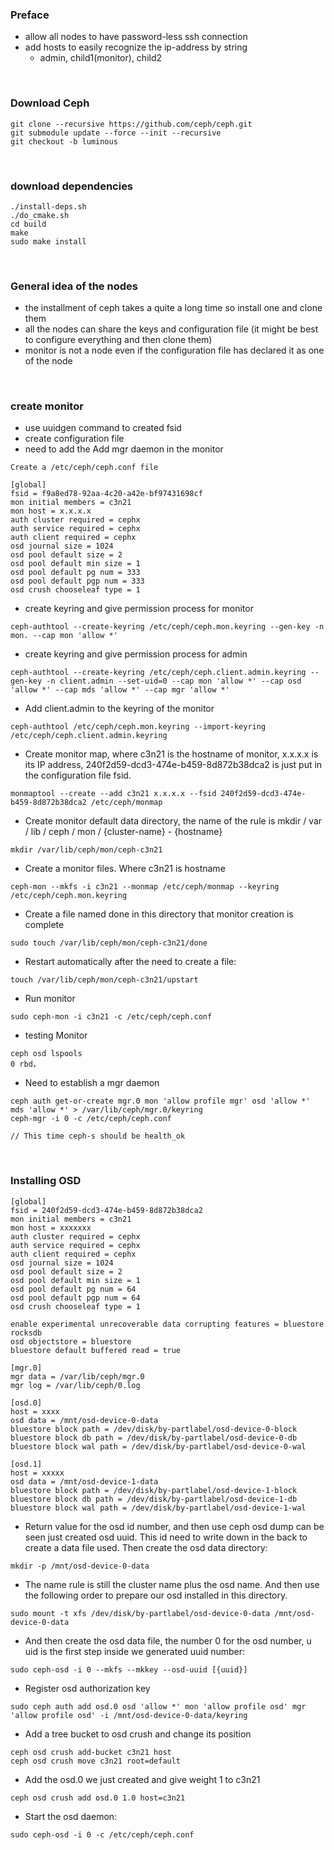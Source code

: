 ### Preface
- allow all nodes to have password-less ssh connection
- add hosts to easily recognize the ip-address by string
  - admin, child1(monitor), child2

<br>

### Download Ceph
```
git clone --recursive https://github.com/ceph/ceph.git
git submodule update --force --init --recursive
git checkout -b luminous  
```
<br>

### download dependencies
```
./install-deps.sh
./do_cmake.sh
cd build
make
sudo make install
```

<br>

### General idea of the nodes
- the installment of ceph takes a quite a long time so install one and clone them
- all the nodes can share the keys and configuration file (it might be best to configure everything and then clone them)
- monitor is not a node even if the configuration file has declared it as one of the node


<br>

### create monitor
- use uuidgen command to created fsid
- create configuration file
- need to add the Add mgr daemon in the monitor

```
Create a /etc/ceph/ceph.conf file

[global]
fsid = f9a8ed78-92aa-4c20-a42e-bf97431698cf
mon initial members = c3n21              
mon host = x.x.x.x
auth cluster required = cephx
auth service required = cephx
auth client required = cephx
osd journal size = 1024
osd pool default size = 2
osd pool default min size = 1
osd pool default pg num = 333
osd pool default pgp num = 333
osd crush chooseleaf type = 1
```

- create keyring and give permission process for monitor
```
ceph-authtool --create-keyring /etc/ceph/ceph.mon.keyring --gen-key -n mon. --cap mon 'allow *'
```

- create keyring and give permission process for admin
```
ceph-authtool --create-keyring /etc/ceph/ceph.client.admin.keyring --gen-key -n client.admin --set-uid=0 --cap mon 'allow *' --cap osd 'allow *' --cap mds 'allow *' --cap mgr 'allow *'
```

- Add client.admin to the keyring of the monitor
```
ceph-authtool /etc/ceph/ceph.mon.keyring --import-keyring /etc/ceph/ceph.client.admin.keyring
```


- Create monitor map, where c3n21 is the hostname of monitor, x.x.x.x is its IP address, 240f2d59-dcd3-474e-b459-8d872b38dca2 is just put in the configuration file fsid.
```
monmaptool --create --add c3n21 x.x.x.x --fsid 240f2d59-dcd3-474e-b459-8d872b38dca2 /etc/ceph/monmap
```

- Create monitor default data directory, the name of the rule is mkdir / var / lib / ceph / mon / {cluster-name} - {hostname}
```
mkdir /var/lib/ceph/mon/ceph-c3n21
```

- Create a monitor files. Where c3n21 is hostname
```
ceph-mon --mkfs -i c3n21 --monmap /etc/ceph/monmap --keyring /etc/ceph/ceph.mon.keyring
```
- Create a file named done in this directory that monitor creation is complete
```
sudo touch /var/lib/ceph/mon/ceph-c3n21/done
```

- Restart automatically after the need to create a file:
```
touch /var/lib/ceph/mon/ceph-c3n21/upstart
```

- Run monitor
```
sudo ceph-mon -i c3n21 -c /etc/ceph/ceph.conf
```

- testing Monitor
```
ceph osd lspools
0 rbd，
```

- Need to establish a mgr daemon

```
ceph auth get-or-create mgr.0 mon 'allow profile mgr' osd 'allow *' mds 'allow *' > /var/lib/ceph/mgr.0/keyring
ceph-mgr -i 0 -c /etc/ceph/ceph.conf

// This time ceph-s should be health_ok
```

<br>

### Installing OSD

```
[global]
fsid = 240f2d59-dcd3-474e-b459-8d872b38dca2
mon initial members = c3n21
mon host = xxxxxxx
auth cluster required = cephx
auth service required = cephx
auth client required = cephx
osd journal size = 1024
osd pool default size = 2
osd pool default min size = 1
osd pool default pg num = 64
osd pool default pgp num = 64
osd crush chooseleaf type = 1

enable experimental unrecoverable data corrupting features = bluestore rocksdb
osd objectstore = bluestore
bluestore default buffered read = true

[mgr.0]
mgr data = /var/lib/ceph/mgr.0
mgr log = /var/lib/ceph/0.log

[osd.0]
host = xxxx
osd data = /mnt/osd-device-0-data
bluestore block path = /dev/disk/by-partlabel/osd-device-0-block
bluestore block db path = /dev/disk/by-partlabel/osd-device-0-db
bluestore block wal path = /dev/disk/by-partlabel/osd-device-0-wal

[osd.1]
host = xxxxx
osd data = /mnt/osd-device-1-data
bluestore block path = /dev/disk/by-partlabel/osd-device-1-block
bluestore block db path = /dev/disk/by-partlabel/osd-device-1-db
bluestore block wal path = /dev/disk/by-partlabel/osd-device-1-wal
```


- Return value for the osd id number, and then use ceph osd dump can be seen just created osd uuid. This id need to write down in the back to create a data file used. Then create the osd data directory:

```
mkdir -p /mnt/osd-device-0-data
```

- The name rule is still the cluster name plus the osd name. And then use the following order to prepare our osd installed in this directory.

```
sudo mount -t xfs /dev/disk/by-partlabel/osd-device-0-data /mnt/osd-device-0-data
```

- And then create the osd data file, the number 0 for the osd number, u uid is the first step inside we generated uuid number:
```
sudo ceph-osd -i 0 --mkfs --mkkey --osd-uuid [{uuid}]
```

- Register osd authorization key
```
sudo ceph auth add osd.0 osd 'allow *' mon 'allow profile osd' mgr 'allow profile osd' -i /mnt/osd-device-0-data/keyring
```

- Add a tree bucket to osd crush and change its position
```
ceph osd crush add-bucket c3n21 host
ceph osd crush move c3n21 root=default
```

- Add the osd.0 we just created and give weight 1 to c3n21
```
ceph osd crush add osd.0 1.0 host=c3n21
```


- Start the osd daemon:
```
sudo ceph-osd -i 0 -c /etc/ceph/ceph.conf
```
